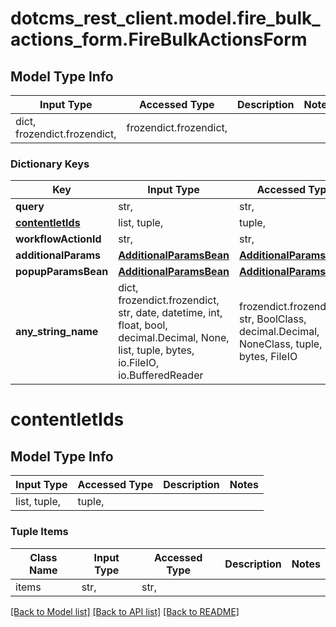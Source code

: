 # dotcms_rest_client.model.fire_bulk_actions_form.FireBulkActionsForm

## Model Type Info
Input Type | Accessed Type | Description | Notes
------------ | ------------- | ------------- | -------------
dict, frozendict.frozendict,  | frozendict.frozendict,  |  | 

### Dictionary Keys
Key | Input Type | Accessed Type | Description | Notes
------------ | ------------- | ------------- | ------------- | -------------
**query** | str,  | str,  |  | [optional] 
**[contentletIds](#contentletIds)** | list, tuple,  | tuple,  |  | [optional] 
**workflowActionId** | str,  | str,  |  | [optional] 
**additionalParams** | [**AdditionalParamsBean**](AdditionalParamsBean.md) | [**AdditionalParamsBean**](AdditionalParamsBean.md) |  | [optional] 
**popupParamsBean** | [**AdditionalParamsBean**](AdditionalParamsBean.md) | [**AdditionalParamsBean**](AdditionalParamsBean.md) |  | [optional] 
**any_string_name** | dict, frozendict.frozendict, str, date, datetime, int, float, bool, decimal.Decimal, None, list, tuple, bytes, io.FileIO, io.BufferedReader | frozendict.frozendict, str, BoolClass, decimal.Decimal, NoneClass, tuple, bytes, FileIO | any string name can be used but the value must be the correct type | [optional]

# contentletIds

## Model Type Info
Input Type | Accessed Type | Description | Notes
------------ | ------------- | ------------- | -------------
list, tuple,  | tuple,  |  | 

### Tuple Items
Class Name | Input Type | Accessed Type | Description | Notes
------------- | ------------- | ------------- | ------------- | -------------
items | str,  | str,  |  | 

[[Back to Model list]](../../README.md#documentation-for-models) [[Back to API list]](../../README.md#documentation-for-api-endpoints) [[Back to README]](../../README.md)


